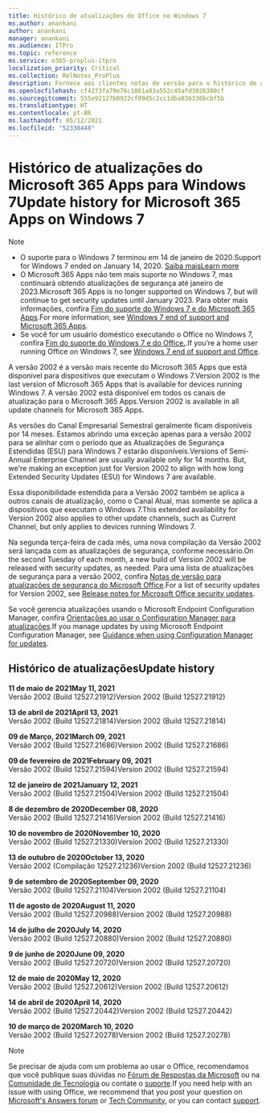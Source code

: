 ```yaml
---
title: Histórico de atualizações do Office no Windows 7
ms.author: anankani
author: anankani
manager: anankani
ms.audience: ITPro
ms.topic: reference
ms.service: o365-proplus-itpro
localization_priority: Critical
ms.collection: RelNotes_ProPlus
description: Fornece aos clientes notas de versão para o histórico de atualizações do Microsoft 365 Apps para Windows 7
ms.openlocfilehash: cf4273fa79e76c1861a83a552c45afd3026380cf
ms.sourcegitcommit: 555e92127b0922cf09d5c2cc1dba836336bcbf5b
ms.translationtype: HT
ms.contentlocale: pt-BR
ms.lasthandoff: 05/12/2021
ms.locfileid: "52330448"
---
```

# <a name="update-history-for-microsoft-365-apps-on-windows-7"></a><span data-ttu-id="9312b-103">Histórico de atualizações do Microsoft 365 Apps para Windows 7</span><span class="sxs-lookup"><span data-stu-id="9312b-103">Update history for Microsoft 365 Apps on Windows 7</span></span> 

 > [!NOTE]
>
>- <span data-ttu-id="9312b-104">O suporte para o Windows 7 terminou em 14 de janeiro de 2020.</span><span class="sxs-lookup"><span data-stu-id="9312b-104">Support for Windows 7 ended on January 14, 2020.</span></span> [<span data-ttu-id="9312b-105">Saiba mais</span><span class="sxs-lookup"><span data-stu-id="9312b-105">Learn more</span></span>](https://www.microsoft.com/microsoft-365/windows/end-of-windows-7-support)
>- <span data-ttu-id="9312b-106">O Microsoft 365 Apps não tem mais suporte no Windows 7, mas continuará obtendo atualizações de segurança até janeiro de 2023.</span><span class="sxs-lookup"><span data-stu-id="9312b-106">Microsoft 365 Apps is no longer supported on Windows 7, but will continue to get security updates until January 2023.</span></span> <span data-ttu-id="9312b-107">Para obter mais informações, confira [Fim do suporte do Windows 7 e do Microsoft 365 Apps](/DeployOffice/endofsupport/windows-7-support).</span><span class="sxs-lookup"><span data-stu-id="9312b-107">For more information, see [Windows 7 end of support and Microsoft 365 Apps](/DeployOffice/endofsupport/windows-7-support).</span></span>
>- <span data-ttu-id="9312b-108">Se você for um usuário doméstico executando o Office no Windows 7, confira [Fim do suporte do Windows 7 e do Office.](https://support.microsoft.com/office/78f20fab-b57b-44d7-8368-06a8493f3cb9).</span><span class="sxs-lookup"><span data-stu-id="9312b-108">If you’re a home user running Office on Windows 7, see [Windows 7 end of support and Office](https://support.microsoft.com/office/78f20fab-b57b-44d7-8368-06a8493f3cb9).</span></span>

<span data-ttu-id="9312b-109">A versão 2002 é a versão mais recente do Microsoft 365 Apps que está disponível para dispositivos que executam o Windows 7.</span><span class="sxs-lookup"><span data-stu-id="9312b-109">Version 2002 is the last version of Microsoft 365 Apps that is available for devices running Windows 7.</span></span> <span data-ttu-id="9312b-110">A versão 2002 está disponível em todos os canais de atualização para o Microsoft 365 Apps.</span><span class="sxs-lookup"><span data-stu-id="9312b-110">Version 2002 is available in all update channels for Microsoft 365 Apps.</span></span>

<span data-ttu-id="9312b-p104">As versões do Canal Empresarial Semestral geralmente ficam disponíveis por 14 meses. Estamos abrindo uma exceção apenas para a versão 2002 para se alinhar com o período que as Atualizações de Segurança Estendidas (ESU) para Windows 7 estarão disponíveis.</span><span class="sxs-lookup"><span data-stu-id="9312b-p104">Versions of Semi-Annual Enterprise Channel are usually available only for 14 months. But, we're making an exception just for Version 2002 to align with how long Extended Security Updates (ESU) for Windows 7 are available.</span></span>

<span data-ttu-id="9312b-113">Essa disponibilidade estendida para a Versão 2002 também se aplica a outros canais de atualização, como o Canal Atual, mas somente se aplica a dispositivos que executam o Windows 7.</span><span class="sxs-lookup"><span data-stu-id="9312b-113">This extended availability for Version 2002 also applies to other update channels, such as Current Channel, but only applies to devices running Windows 7.</span></span>

<span data-ttu-id="9312b-114">Na segunda terça-feira de cada mês, uma nova compilação da Versão 2002 será lançada com as atualizações de segurança, conforme necessário.</span><span class="sxs-lookup"><span data-stu-id="9312b-114">On the second Tuesday of each month, a new build of Version 2002 will be released with security updates, as needed.</span></span> <span data-ttu-id="9312b-115">Para uma lista de atualizações de segurança para a versão 2002, confira [Notas de versão para atualizações de segurança do Microsoft Office](microsoft365-apps-security-updates.md).</span><span class="sxs-lookup"><span data-stu-id="9312b-115">For a list of security updates for Version 2002, see [Release notes for Microsoft Office security updates](microsoft365-apps-security-updates.md).</span></span>

<span data-ttu-id="9312b-116">Se você gerencia atualizações usando o Microsoft Endpoint Configuration Manager, confira [Orientações ao usar o Configuration Manager para atualizações](/deployoffice/endofsupport/windows-7-support#guidance-when-using-configuration-manager-for-updates).</span><span class="sxs-lookup"><span data-stu-id="9312b-116">If you manage updates by using Microsoft Endpoint Configuration Manager, see [Guidance when using Configuration Manager for updates](/deployoffice/endofsupport/windows-7-support#guidance-when-using-configuration-manager-for-updates).</span></span>


## <a name="update-history"></a><span data-ttu-id="9312b-117">Histórico de atualizações</span><span class="sxs-lookup"><span data-stu-id="9312b-117">Update history</span></span>

[//]: # (NÃO REMOVA)

<span data-ttu-id="9312b-119">**11 de maio de 2021**</span><span class="sxs-lookup"><span data-stu-id="9312b-119">**May 11, 2021**</span></span><br/>
<span data-ttu-id="9312b-120">Versão 2002 (Build 12527.21912)</span><span class="sxs-lookup"><span data-stu-id="9312b-120">Version 2002 (Build 12527.21912)</span></span><br/>

<span data-ttu-id="9312b-121">**13 de abril de 2021**</span><span class="sxs-lookup"><span data-stu-id="9312b-121">**April 13, 2021**</span></span><br/>
<span data-ttu-id="9312b-122">Versão 2002 (Build 12527.21814)</span><span class="sxs-lookup"><span data-stu-id="9312b-122">Version 2002 (Build 12527.21814)</span></span><br/>

<span data-ttu-id="9312b-123">**09 de Março, 2021**</span><span class="sxs-lookup"><span data-stu-id="9312b-123">**March 09, 2021**</span></span><br/>
<span data-ttu-id="9312b-124">Versão 2002 (Build 12527.21686)</span><span class="sxs-lookup"><span data-stu-id="9312b-124">Version 2002 (Build 12527.21686)</span></span><br/>

<span data-ttu-id="9312b-125">**09 de fevereiro de 2021**</span><span class="sxs-lookup"><span data-stu-id="9312b-125">**February 09, 2021**</span></span><br/>
<span data-ttu-id="9312b-126">Versão 2002 (Build 12527.21594)</span><span class="sxs-lookup"><span data-stu-id="9312b-126">Version 2002 (Build 12527.21594)</span></span><br/>

<span data-ttu-id="9312b-127">**12 de janeiro de 2021**</span><span class="sxs-lookup"><span data-stu-id="9312b-127">**January 12, 2021**</span></span><br/>
<span data-ttu-id="9312b-128">Versão 2002 (Build 12527.21504)</span><span class="sxs-lookup"><span data-stu-id="9312b-128">Version 2002 (Build 12527.21504)</span></span><br/>

<span data-ttu-id="9312b-129">**8 de dezembro de 2020**</span><span class="sxs-lookup"><span data-stu-id="9312b-129">**December 08, 2020**</span></span><br/>
<span data-ttu-id="9312b-130">Versão 2002 (Build 12527.21416)</span><span class="sxs-lookup"><span data-stu-id="9312b-130">Version 2002 (Build 12527.21416)</span></span><br/>

<span data-ttu-id="9312b-131">**10 de novembro de 2020**</span><span class="sxs-lookup"><span data-stu-id="9312b-131">**November 10, 2020**</span></span><br/>
<span data-ttu-id="9312b-132">Versão 2002 (Build 12527.21330)</span><span class="sxs-lookup"><span data-stu-id="9312b-132">Version 2002 (Build 12527.21330)</span></span><br/>

<span data-ttu-id="9312b-133">**13 de outubro de 2020**</span><span class="sxs-lookup"><span data-stu-id="9312b-133">**October 13, 2020**</span></span><br/>
<span data-ttu-id="9312b-134">Versão 2002 (Compilação 12527.21236)</span><span class="sxs-lookup"><span data-stu-id="9312b-134">Version 2002 (Build 12527.21236)</span></span><br/>

<span data-ttu-id="9312b-135">**9 de setembro de 2020**</span><span class="sxs-lookup"><span data-stu-id="9312b-135">**September 09, 2020**</span></span><br/>
<span data-ttu-id="9312b-136">Versão 2002 (Build 12527.21104)</span><span class="sxs-lookup"><span data-stu-id="9312b-136">Version 2002 (Build 12527.21104)</span></span><br/>

<span data-ttu-id="9312b-137">**11 de agosto de 2020**</span><span class="sxs-lookup"><span data-stu-id="9312b-137">**August 11, 2020**</span></span><br/>
<span data-ttu-id="9312b-138">Versão 2002 (Build 12527.20988)</span><span class="sxs-lookup"><span data-stu-id="9312b-138">Version 2002 (Build 12527.20988)</span></span><br/>

<span data-ttu-id="9312b-139">**14 de julho de 2020**</span><span class="sxs-lookup"><span data-stu-id="9312b-139">**July 14, 2020**</span></span><br/>
<span data-ttu-id="9312b-140">Versão 2002 (Build 12527.20880)</span><span class="sxs-lookup"><span data-stu-id="9312b-140">Version 2002 (Build 12527.20880)</span></span><br/>

<span data-ttu-id="9312b-141">**9 de junho de 2020**</span><span class="sxs-lookup"><span data-stu-id="9312b-141">**June 09, 2020**</span></span><br/>
<span data-ttu-id="9312b-142">Versão 2002 (Build 12527.20720)</span><span class="sxs-lookup"><span data-stu-id="9312b-142">Version 2002 (Build 12527.20720)</span></span><br/>

<span data-ttu-id="9312b-143">**12 de maio de 2020**</span><span class="sxs-lookup"><span data-stu-id="9312b-143">**May 12, 2020**</span></span><br/>
<span data-ttu-id="9312b-144">Versão 2002 (Build 12527.20612)</span><span class="sxs-lookup"><span data-stu-id="9312b-144">Version 2002 (Build 12527.20612)</span></span><br/>

<span data-ttu-id="9312b-145">**14 de abril de 2020**</span><span class="sxs-lookup"><span data-stu-id="9312b-145">**April 14, 2020**</span></span><br/>
<span data-ttu-id="9312b-146">Versão 2002 (Build 12527.20442)</span><span class="sxs-lookup"><span data-stu-id="9312b-146">Version 2002 (Build 12527.20442)</span></span><br/>

<span data-ttu-id="9312b-147">**10 de março de 2020**</span><span class="sxs-lookup"><span data-stu-id="9312b-147">**March 10, 2020**</span></span><br/>
<span data-ttu-id="9312b-148">Versão 2002 (Build 12527.20278)</span><span class="sxs-lookup"><span data-stu-id="9312b-148">Version 2002 (Build 12527.20278)</span></span><br/>




> [!NOTE]
> <span data-ttu-id="9312b-149">Se precisar de ajuda com um problema ao usar o Office, recomendamos que você publique suas dúvidas no [Fórum de Respostas da Microsoft](https://answers.microsoft.com/) ou na [Comunidade de Tecnologia](https://techcommunity.microsoft.com/) ou contate o [suporte](https://support.microsoft.com/contactus).</span><span class="sxs-lookup"><span data-stu-id="9312b-149">If you need help with an issue with using Office, we recommend that you post your question on [Microsoft's Answers forum](https://answers.microsoft.com/) or [Tech Community](https://techcommunity.microsoft.com/), or you can contact [support](https://support.microsoft.com/contactus).</span></span>